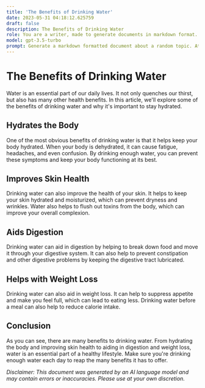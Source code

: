 ```yaml
---
title: 'The Benefits of Drinking Water'
date: 2023-05-31 04:18:12.625759
draft: false
description: The Benefits of Drinking Water
role: You are a writer, made to generate documents in markdown format. It is very important that all of the documents you generate are in valid markdown format.
model: gpt-3.5-turbo
prompt: Generate a markdown formatted document about a random topic. At the bottom, include a disclaimer explaining that the document was generated by you. The first line of the document should be the title. Make sure that the entire document is in proper markdown format, using a mix of various tags to make the document visually appealing.
---
```


# The Benefits of Drinking Water

Water is an essential part of our daily lives. It not only quenches our thirst, but also has many other health benefits. In this article, we'll explore some of the benefits of drinking water and why it's important to stay hydrated.

## Hydrates the Body

One of the most obvious benefits of drinking water is that it helps keep your body hydrated. When your body is dehydrated, it can cause fatigue, headaches, and even confusion. By drinking enough water, you can prevent these symptoms and keep your body functioning at its best.

## Improves Skin Health

Drinking water can also improve the health of your skin. It helps to keep your skin hydrated and moisturized, which can prevent dryness and wrinkles. Water also helps to flush out toxins from the body, which can improve your overall complexion.

## Aids Digestion

Drinking water can aid in digestion by helping to break down food and move it through your digestive system. It can also help to prevent constipation and other digestive problems by keeping the digestive tract lubricated.

## Helps with Weight Loss

Drinking water can also aid in weight loss. It can help to suppress appetite and make you feel full, which can lead to eating less. Drinking water before a meal can also help to reduce calorie intake.

## Conclusion

As you can see, there are many benefits to drinking water. From hydrating the body and improving skin health to aiding in digestion and weight loss, water is an essential part of a healthy lifestyle. Make sure you're drinking enough water each day to reap the many benefits it has to offer.

*Disclaimer: This document was generated by an AI language model and may contain errors or inaccuracies. Please use at your own discretion.*